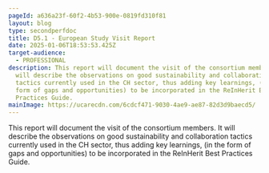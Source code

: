 ```yaml
---
pageId: a636a23f-60f2-4b53-900e-0819fd310f81
layout: blog
type: secondperfdoc
title: D5.1 - European Study Visit Report
date: 2025-01-06T18:53:53.425Z
target-audience:
  - PROFESSIONAL
description: This report will document the visit of the consortium members. It
  will describe the observations on good sustainability and collaboration
  tactics currently used in the CH sector, thus adding key learnings, (in the
  form of gaps and opportunities) to be incorporated in the ReInHerit Best
  Practices Guide.
mainImage: https://ucarecdn.com/6cdcf471-9030-4ae9-ae87-82d3d9baecd5/
---
```

This report will document the visit of the consortium members. It will describe the observations on good sustainability and collaboration tactics currently used in the CH sector, thus adding key learnings, (in the form of gaps and opportunities) to be incorporated in the ReInHerit Best Practices Guide.